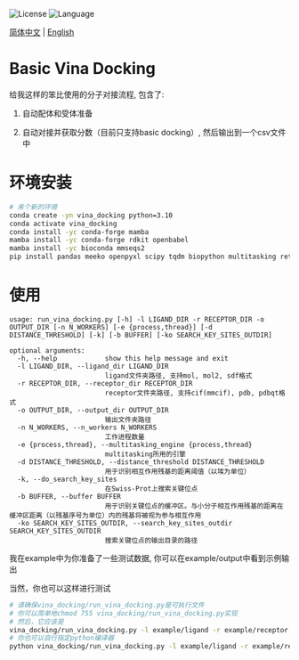 ![License](https://img.shields.io/badge/license-MIT-yellowgreen)  ![Language](https://img.shields.io/badge/language-python-blue)

<a href="./readme.chs.md">简体中文</a> | <a href="./readme.md">English</a>

# Basic Vina Docking
给我这样的笨比使用的分子对接流程, 包含了:

1. 自动配体和受体准备

2. 自动对接并获取分数（目前只支持basic docking）, 然后输出到一个csv文件中

# 环境安装
```bash
# 来个新的环境
conda create -yn vina_docking python=3.10
conda activate vina_docking
conda install -yc conda-forge mamba
mamba install -yc conda-forge rdkit openbabel
mamba install -yc bioconda mmseqs2
pip install pandas meeko openpyxl scipy tqdm biopython multitasking retry lxml
```

# 使用
```
usage: run_vina_docking.py [-h] -l LIGAND_DIR -r RECEPTOR_DIR -o OUTPUT_DIR [-n N_WORKERS] [-e {process,thread}] [-d DISTANCE_THRESHOLD] [-k] [-b BUFFER] [-ko SEARCH_KEY_SITES_OUTDIR]

optional arguments:
  -h, --help            show this help message and exit
  -l LIGAND_DIR, --ligand_dir LIGAND_DIR
                        ligand文件夹路径, 支持mol, mol2, sdf格式
  -r RECEPTOR_DIR, --receptor_dir RECEPTOR_DIR
                        receptor文件夹路径, 支持cif(mmcif), pdb, pdbqt格式
  -o OUTPUT_DIR, --output_dir OUTPUT_DIR
                        输出文件夹路径
  -n N_WORKERS, --n_workers N_WORKERS
                        工作进程数量
  -e {process,thread}, --multitasking_engine {process,thread}
                        multitasking所用的引擎
  -d DISTANCE_THRESHOLD, --distance_threshold DISTANCE_THRESHOLD
                        用于识别相互作用残基的距离阈值（以埃为单位）
  -k, --do_search_key_sites
                        在Swiss-Prot上搜索关键位点
  -b BUFFER, --buffer BUFFER
                        用于识别关键位点的缓冲区。与小分子相互作用残基的距离在缓冲区距离（以残基序号为单位）内的残基将被视为参与相互作用
  -ko SEARCH_KEY_SITES_OUTDIR, --search_key_sites_outdir SEARCH_KEY_SITES_OUTDIR
                        搜索关键位点的输出目录的路径
```

我在example中为你准备了一些测试数据, 你可以在example/output中看到示例输出

当然，你也可以这样进行测试

```bash
# 请确保vina_docking/run_vina_docking.py是可执行文件
# 你可以简单地chmod 755 vina_docking/run_vina_docking.py实现
# 然后，它应该是
vina_docking/run_vina_docking.py -l example/ligand -r example/receptor -o example/output -k
# 你也可以自行指定python编译器
python vina_docking/run_vina_docking.py -l example/ligand -r example/receptor -o example/output -k
```
